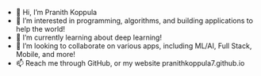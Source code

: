 - 👋 Hi, I’m Pranith Koppula
- 👀 I’m interested in programming, algorithms, and building applications to help the world!
- 🌱 I’m currently learning about deep learning!
- 💞️ I’m looking to collaborate on various apps, including ML/AI, Full Stack, Mobile, and more!
- 📫 Reach me through GitHub, or my website pranithkoppula7.github.io

<!---
PranithKoppula7/PranithKoppula7 is a ✨ special ✨ repository because its `README.md` (this file) appears on your GitHub profile.
You can click the Preview link to take a look at your changes.
--->
